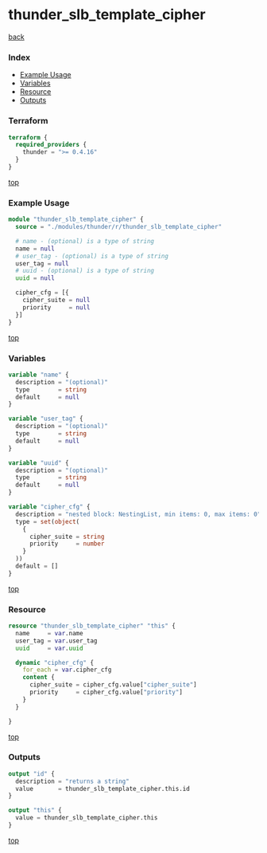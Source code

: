 # thunder_slb_template_cipher

[back](../thunder.md)

### Index

- [Example Usage](#example-usage)
- [Variables](#variables)
- [Resource](#resource)
- [Outputs](#outputs)

### Terraform

```terraform
terraform {
  required_providers {
    thunder = ">= 0.4.16"
  }
}
```

[top](#index)

### Example Usage

```terraform
module "thunder_slb_template_cipher" {
  source = "./modules/thunder/r/thunder_slb_template_cipher"

  # name - (optional) is a type of string
  name = null
  # user_tag - (optional) is a type of string
  user_tag = null
  # uuid - (optional) is a type of string
  uuid = null

  cipher_cfg = [{
    cipher_suite = null
    priority     = null
  }]
}
```

[top](#index)

### Variables

```terraform
variable "name" {
  description = "(optional)"
  type        = string
  default     = null
}

variable "user_tag" {
  description = "(optional)"
  type        = string
  default     = null
}

variable "uuid" {
  description = "(optional)"
  type        = string
  default     = null
}

variable "cipher_cfg" {
  description = "nested block: NestingList, min items: 0, max items: 0"
  type = set(object(
    {
      cipher_suite = string
      priority     = number
    }
  ))
  default = []
}
```

[top](#index)

### Resource

```terraform
resource "thunder_slb_template_cipher" "this" {
  name     = var.name
  user_tag = var.user_tag
  uuid     = var.uuid

  dynamic "cipher_cfg" {
    for_each = var.cipher_cfg
    content {
      cipher_suite = cipher_cfg.value["cipher_suite"]
      priority     = cipher_cfg.value["priority"]
    }
  }

}
```

[top](#index)

### Outputs

```terraform
output "id" {
  description = "returns a string"
  value       = thunder_slb_template_cipher.this.id
}

output "this" {
  value = thunder_slb_template_cipher.this
}
```

[top](#index)